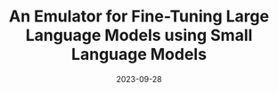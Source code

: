 ---
title: "An Emulator for Fine-Tuning Large Language Models using Small Language Models"
authors:
- Eric Mitchell
- Rafael Rafailov
- Archit Sharma
- Chelsea Finn
- Christopher D. Manning

date: "2023-09-28"

publication: "Preprint, under review"

links:
    pdf: https://ericmitchell.ai/eft.pdf
---